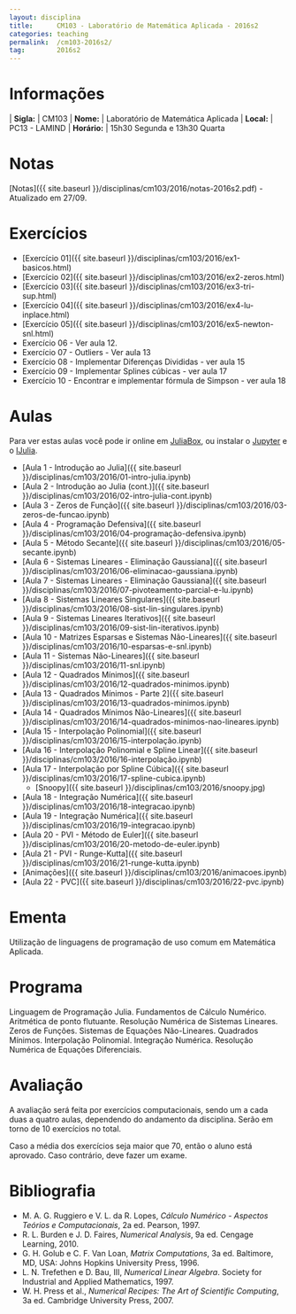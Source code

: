 ```yaml
---
layout: disciplina
title:      CM103 - Laboratório de Matemática Aplicada - 2016s2
categories: teaching
permalink:  /cm103-2016s2/
tag:        2016s2
---
```


# Informações

  | **Sigla:**   | CM103
  | **Nome:**    | Laboratório de Matemática Aplicada
  | **Local:**   | PC13 - LAMIND
  | **Horário:** | 15h30 Segunda e 13h30 Quarta

# Notas

[Notas]({{ site.baseurl }}/disciplinas/cm103/2016/notas-2016s2.pdf) -
Atualizado em 27/09.

# Exercícios

  - [Exercício 01]({{ site.baseurl }}/disciplinas/cm103/2016/ex1-basicos.html)
  - [Exercício 02]({{ site.baseurl }}/disciplinas/cm103/2016/ex2-zeros.html)
  - [Exercício 03]({{ site.baseurl }}/disciplinas/cm103/2016/ex3-tri-sup.html)
  - [Exercício 04]({{ site.baseurl }}/disciplinas/cm103/2016/ex4-lu-inplace.html)
  - [Exercício 05]({{ site.baseurl }}/disciplinas/cm103/2016/ex5-newton-snl.html)
  - Exercício 06 - Ver aula 12.
  - Exercício 07 - Outliers - Ver aula 13
  - Exercício 08 - Implementar Diferenças Divididas - ver aula 15
  - Exercício 09 - Implementar Splines cúbicas - ver aula 17
  - Exercício 10 - Encontrar e implementar fórmula de Simpson - ver aula 18

# Aulas

Para ver estas aulas você pode ir online em
[JuliaBox](https://www.juliabox.org),
ou instalar o [Jupyter](https://jupyter.org/) e o
[IJulia](https://github.com/JuliaLang/IJulia.jl).

  - [Aula 1 - Introdução ao Julia]({{ site.baseurl }}/disciplinas/cm103/2016/01-intro-julia.ipynb)
  - [Aula 2 - Introdução ao Julia (cont.)]({{ site.baseurl }}/disciplinas/cm103/2016/02-intro-julia-cont.ipynb)
  - [Aula 3 - Zeros de Função]({{ site.baseurl }}/disciplinas/cm103/2016/03-zeros-de-funcao.ipynb)
  - [Aula 4 - Programação Defensiva]({{ site.baseurl }}/disciplinas/cm103/2016/04-programação-defensiva.ipynb)
  - [Aula 5 - Método Secante]({{ site.baseurl }}/disciplinas/cm103/2016/05-secante.ipynb)
  - [Aula 6 - Sistemas Lineares - Eliminação Gaussiana]({{ site.baseurl }}/disciplinas/cm103/2016/06-eliminacao-gaussiana.ipynb)
  - [Aula 7 - Sistemas Lineares - Eliminação Gaussiana]({{ site.baseurl }}/disciplinas/cm103/2016/07-pivoteamento-parcial-e-lu.ipynb)
  - [Aula 8 - Sistemas Lineares Singulares]({{ site.baseurl }}/disciplinas/cm103/2016/08-sist-lin-singulares.ipynb)
  - [Aula 9 - Sistemas Lineares Iterativos]({{ site.baseurl }}/disciplinas/cm103/2016/09-sist-lin-iterativos.ipynb)
  - [Aula 10 - Matrizes Esparsas e Sistemas Não-Lineares]({{ site.baseurl }}/disciplinas/cm103/2016/10-esparsas-e-snl.ipynb)
  - [Aula 11 - Sistemas Não-Lineares]({{ site.baseurl }}/disciplinas/cm103/2016/11-snl.ipynb)
  - [Aula 12 - Quadrados Mínimos]({{ site.baseurl }}/disciplinas/cm103/2016/12-quadrados-minimos.ipynb)
  - [Aula 13 - Quadrados Mínimos - Parte 2]({{ site.baseurl }}/disciplinas/cm103/2016/13-quadrados-minimos.ipynb)
  - [Aula 14 - Quadrados Mínimos Não-Lineares]({{ site.baseurl }}/disciplinas/cm103/2016/14-quadrados-minimos-nao-lineares.ipynb)
  - [Aula 15 - Interpolação Polinomial]({{ site.baseurl }}/disciplinas/cm103/2016/15-interpolação.ipynb)
  - [Aula 16 - Interpolação Polinomial e Spline Linear]({{ site.baseurl }}/disciplinas/cm103/2016/16-interpolação.ipynb)
  - [Aula 17 - Interpolação por Spline Cúbica]({{ site.baseurl }}/disciplinas/cm103/2016/17-spline-cubica.ipynb)
    - [Snoopy]({{ site.baseurl }}/disciplinas/cm103/2016/snoopy.jpg)
  - [Aula 18 - Integração Numérica]({{ site.baseurl }}/disciplinas/cm103/2016/18-integracao.ipynb)
  - [Aula 19 - Integração Numérica]({{ site.baseurl }}/disciplinas/cm103/2016/19-integracao.ipynb)
  - [Aula 20 - PVI - Método de Euler]({{ site.baseurl }}/disciplinas/cm103/2016/20-metodo-de-euler.ipynb)
  - [Aula 21 - PVI - Runge-Kutta]({{ site.baseurl }}/disciplinas/cm103/2016/21-runge-kutta.ipynb)
  - [Animações]({{ site.baseurl }}/disciplinas/cm103/2016/animacoes.ipynb)
  - [Aula 22 - PVC]({{ site.baseurl }}/disciplinas/cm103/2016/22-pvc.ipynb)

# Ementa

Utilização de linguagens de programação de uso comum em Matemática Aplicada.

# Programa

Linguagem de Programação Julia. Fundamentos de Cálculo Numérico. Aritmética de
ponto flutuante. Resolução Numérica de Sistemas Lineares. Zeros de Funções.
Sistemas de Equações Não-Lineares. Quadrados Mínimos. Interpolação Polinomial.
Integração Numérica. Resolução Numérica de Equações Diferenciais.

# Avaliação

A avaliação será feita por exercícios computacionais, sendo um a cada duas a
quatro aulas, dependendo do andamento da disciplina. Serão em torno de 10
exercícios no total.

Caso a média dos exercícios seja maior que 70, então o aluno está aprovado.
Caso contrário, deve fazer um exame.

# Bibliografia

  - M. A. G. Ruggiero e V. L. da R. Lopes, *Cálculo Numérico - Aspectos Teórios e
   Computacionais*, 2a ed. Pearson, 1997.
  - R. L. Burden e J. D. Faires, *Numerical Analysis*, 9a ed. Cengage Learning,
    2010.
  - G. H. Golub e C. F. Van Loan, *Matrix Computations*, 3a ed. Baltimore, MD,
    USA: Johns Hopkins University Press, 1996.
  - L. N. Trefethen e D. Bau, III, *Numerical Linear Algebra*. Society for
    Industrial and Applied Mathematics, 1997.
  - W. H. Press et al., *Numerical Recipes: The Art of Scientific Computing*, 3a
    ed. Cambridge University Press, 2007.

